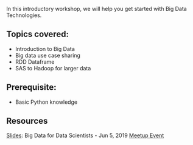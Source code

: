 In this introductory workshop, we will help you get started with Big Data Technologies.

Topics covered:
-------------------------
- Introduction to Big Data
- Big data use case sharing
- RDD Dataframe
- SAS to Hadoop for larger data

Prerequisite:
--------------------
- Basic Python knowledge


## Resources

[Slides](https://www.slideshare.net/weclouddata/big-data-for-data-scientists-info-session?qid=0f6f0ca0-db7e-45ea-a324-1e21c5f62788&v=&b=&from_search=2): Big Data for Data Scientists  -  Jun 5, 2019
[Meetup Event](https://www.meetup.com/tordatascience/events/262013781/)

<!--
https://weclouddata.com/events/dimension-reduction-modelling-visualization/

https://weclouddata.com/events/data-fundamentals-excel-session-2/

https://weclouddata.com/events/data-fundamentals-excel-session-3/
-->